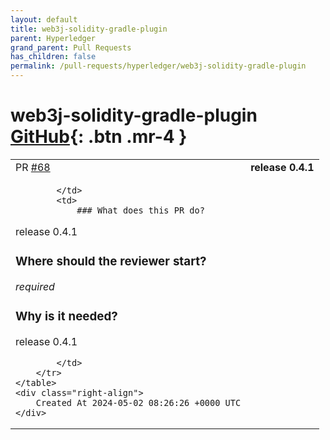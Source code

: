 ```yaml
---
layout: default
title: web3j-solidity-gradle-plugin
parent: Hyperledger
grand_parent: Pull Requests
has_children: false
permalink: /pull-requests/hyperledger/web3j-solidity-gradle-plugin
---
```


# web3j-solidity-gradle-plugin <span class="fs-3 right-align">[GitHub](https://github.com/hyperledger/web3j-solidity-gradle-plugin){: .btn .mr-4 }</span>


<div>
    <table>
        <tr>
            <td>
                PR <a href="https://github.com/hyperledger/web3j-solidity-gradle-plugin/pull/68" class=".btn">#68</a>
            </td>
            <td>
                <b>
                    release 0.4.1
                </b>
            </td>
        </tr>
        <tr>
            <td>
                
            </td>
            <td>
                ### What does this PR do?
release 0.4.1

### Where should the reviewer start?
*required*

### Why is it needed?
release 0.4.1


            </td>
        </tr>
    </table>
    <div class="right-align">
        Created At 2024-05-02 08:26:26 +0000 UTC
    </div>
</div>

